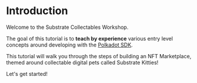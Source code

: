 # Introduction

Welcome to the Substrate Collectables Workshop.

The goal of this tutorial is to **teach by experience** various entry level concepts around developing with the [Polkadot SDK](https://github.com/paritytech/polkadot-sdk).

This tutorial will walk you through the steps of building an NFT Marketplace, themed around collectable digital pets called Substrate Kitties!

Let's get started!
